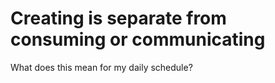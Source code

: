 # Creating is separate from consuming or communicating
<!-- #p3  -->

What does this mean for my daily schedule?

<!-- {BearID:70CF6EFF-6619-4BA0-9A85-FC9A98C9C9E2-1615-0000012295DD308A} -->
